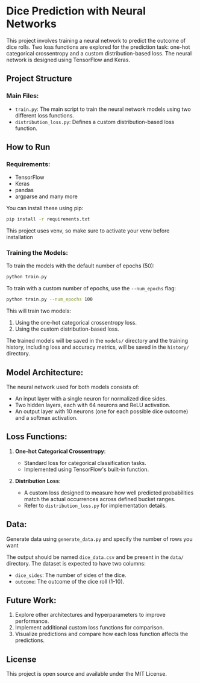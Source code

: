 # Dice Prediction with Neural Networks

This project involves training a neural network to predict the outcome of dice rolls. Two loss functions are explored for the prediction task: one-hot categorical crossentropy and a custom distribution-based loss. The neural network is designed using TensorFlow and Keras.

## Project Structure

### Main Files:
- `train.py`: The main script to train the neural network models using two different loss functions.
- `distribution_loss.py`: Defines a custom distribution-based loss function.

## How to Run

### Requirements:
- TensorFlow
- Keras
- pandas
- argparse
and many more

You can install these using pip:

```bash
pip install -r requirements.txt
```

This project uses venv, so make sure to activate your venv before installation

### Training the Models:

To train the models with the default number of epochs (50):

```bash
python train.py
```

To train with a custom number of epochs, use the `--num_epochs` flag:

```bash
python train.py --num_epochs 100
```

This will train two models:
1. Using the one-hot categorical crossentropy loss.
2. Using the custom distribution-based loss.

The trained models will be saved in the `models/` directory and the training history, including loss and accuracy metrics, will be saved in the `history/` directory.

## Model Architecture:

The neural network used for both models consists of:
- An input layer with a single neuron for normalized dice sides.
- Two hidden layers, each with 64 neurons and ReLU activation.
- An output layer with 10 neurons (one for each possible dice outcome) and a softmax activation.

## Loss Functions:

1. **One-hot Categorical Crossentropy**:
    - Standard loss for categorical classification tasks.
    - Implemented using TensorFlow's built-in function.

2. **Distribution Loss**:
    - A custom loss designed to measure how well predicted probabilities match the actual occurrences across defined bucket ranges.
    - Refer to `distribution_loss.py` for implementation details.

## Data:

Generate data using `generate_data.py` and specify the number of rows you want

The output should be named `dice_data.csv` and be present in the `data/` directory. The dataset is expected to have two columns:
- `dice_sides`: The number of sides of the dice.
- `outcome`: The outcome of the dice roll (1-10).

## Future Work:

1. Explore other architectures and hyperparameters to improve performance.
2. Implement additional custom loss functions for comparison.
3. Visualize predictions and compare how each loss function affects the predictions.

## License

This project is open source and available under the MIT License.
